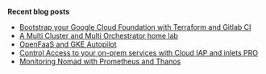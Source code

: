 **Recent blog posts**
<!-- BLOG-POST-LIST:START -->
- [Bootstrap your Google Cloud Foundation with Terraform and Gitlab CI](https://johansiebens.dev/posts/2021/05/bootstrap-your-google-cloud-foundation-with-terraform-and-gitlab-ci/)
- [A Multi Cluster and Multi Orchestrator home lab](https://johansiebens.dev/posts/2021/05/a-multi-cluster-and-multi-orchestrator-home-lab/)
- [OpenFaaS and GKE Autopilot](https://johansiebens.dev/posts/2021/03/openfaas-and-gke-autopilot/)
- [Control Access to your on-prem services with Cloud IAP and inlets PRO](https://johansiebens.dev/posts/2020/12/control-access-to-your-on-prem-services-with-cloud-iap-and-inlets-pro/)
- [Monitoring Nomad with Prometheus and Thanos](https://johansiebens.dev/posts/2020/12/monitoring-nomad-with-prometheus-and-thanos/)
<!-- BLOG-POST-LIST:END -->
